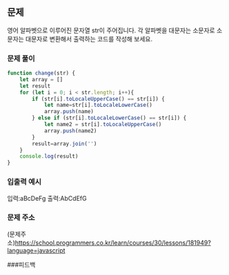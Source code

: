 ## 문제
영어 알파벳으로 이루어진 문자열 str이 주어집니다. 각 알파벳을 대문자는 소문자로 소문자는 대문자로 변환해서 출력하는 코드를 작성해 보세요.


### 문제 풀이
```javascript
function change(str) {
    let array = []
    let result
    for (let i = 0; i < str.length; i++){
        if (str[i].toLocaleUpperCase() == str[i]) {
            let name=str[i].toLocaleLowerCase()
            array.push(name)
        } else if (str[i].toLocaleLowerCase() == str[i]) {
            let name2 = str[i].toLocaleUpperCase()
            array.push(name2)
        }
        result=array.join('')
    }
    console.log(result)
}
```


### 입출력 예시
입력:aBcDeFg
출력:AbCdEfG

### 문제 주소
(문제주소)https://school.programmers.co.kr/learn/courses/30/lessons/181949?language=javascript

###피드백